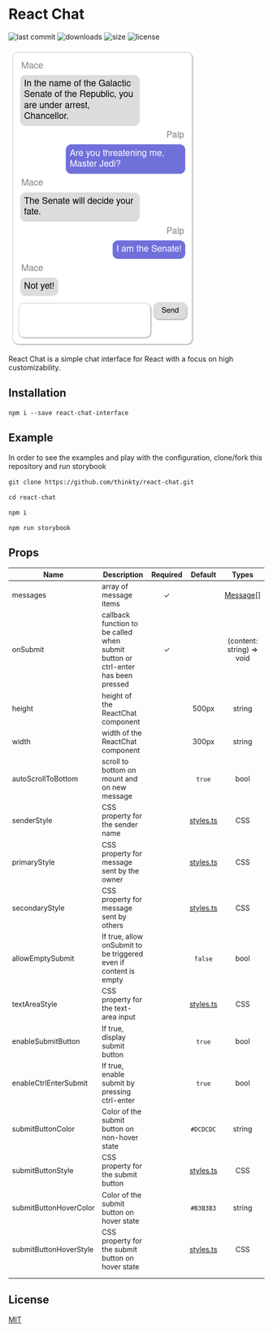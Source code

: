 # React Chat
![last commit](https://img.shields.io/github/last-commit/thinkty/react-chat?style=flat-square)
![downloads](https://img.shields.io/npm/dt/react-chat-interface?style=flat-square)
![size](https://img.shields.io/bundlephobia/min/react-chat-interface?style=flat-square)
![license](https://img.shields.io/github/license/thinkty/react-chat?style=flat-square)

![screenshot](https://raw.githubusercontent.com/thinkty/react-chat/master/screenshot.png)

React Chat is a simple chat interface for React with a focus on high customizability.

## Installation
```
npm i --save react-chat-interface
```

## Example

In order to see the examples and play with the configuration, clone/fork this repository and run storybook 
```
git clone https://github.com/thinkty/react-chat.git
```
```
cd react-chat
```
```
npm i
```
```
npm run storybook
```

## Props
| Name                   | Description                                                                      | Required |                                      Default                                     |                                           Types                                          |
|------------------------|----------------------------------------------------------------------------------|:--------:|:--------------------------------------------------------------------------------:|:----------------------------------------------------------------------------------------:|
| messages               | array of message items                                                           |     ✓    |                                                                                  | [Message](https://github.com/thinkty/react-chat/blob/master/src/UserMessage.tsx#L15)\[\] |
| onSubmit               | callback function to be called when submit button or ctrl-enter has been pressed |     ✓    |                                                                                  |                                 (content: string) => void                                |
| height                 | height of the ReactChat component                                                |          |                                       500px                                      |                                          string                                          |
| width                  | width of the ReactChat component                                                 |          |                                       300px                                      |                                          string                                          |
| autoScrollToBottom     | scroll to bottom on mount and on new message                                     |          |                                      `true`                                      |                                           bool                                           |
| senderStyle            | CSS property for the sender name                                                 |          | [styles.ts](https://github.com/thinkty/react-chat/blob/master/src/styles.ts#L36) |                                            CSS                                           |
| primaryStyle           | CSS property for message sent by the owner                                       |          |  [styles.ts](https://github.com/thinkty/react-chat/blob/master/src/styles.ts#L8) |                                            CSS                                           |
| secondaryStyle         | CSS property for message sent by others                                          |          | [styles.ts](https://github.com/thinkty/react-chat/blob/master/src/styles.ts#L22) |                                            CSS                                           |
| allowEmptySubmit       | If true, allow onSubmit to be triggered even if content is empty                 |          |                                      `false`                                     |                                           bool                                           |
| textAreaStyle          | CSS property for the text-area input                                             |          | [styles.ts](https://github.com/thinkty/react-chat/blob/master/src/styles.ts#L48) |                                            CSS                                           |
| enableSubmitButton     | If true, display submit button                                                   |          |                                      `true`                                      |                                           bool                                           |
| enableCtrlEnterSubmit  | If true, enable submit by pressing ctrl-enter                                    |          |                                      `true`                                      |                                           bool                                           |
| submitButtonColor      | Color of the submit button on non-hover state                                    |          |                                     `#DCDCDC`                                    |                                          string                                          |
| submitButtonStyle      | CSS property for the submit button                                               |          | [styles.ts](https://github.com/thinkty/react-chat/blob/master/src/styles.ts#L60) |                                            CSS                                           |
| submitButtonHoverColor | Color of the submit button on hover state                                        |          |                                     `#B3B3B3`                                    |                                          string                                          |
| submitButtonHoverStyle | CSS property for the submit button on hover state                                |          | [styles.ts](https://github.com/thinkty/react-chat/blob/master/src/styles.ts#L60) |                                            CSS                                           |
|                        |                                                                                  |          |                                                                                  |                                                                                          |
|                        |                                                                                  |          |                                                                                  |                                                                                          |

## License
[MIT](https://github.com/thinkty/react-chat/blob/master/LICENSE)
